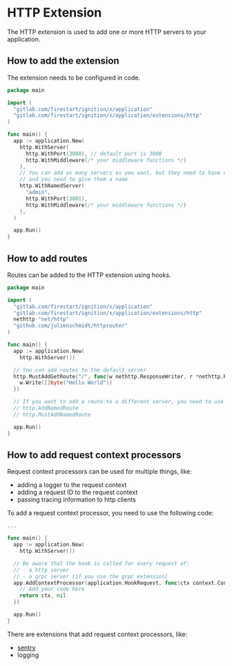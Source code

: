 # HTTP Extension

The HTTP extension is used to add one or more HTTP servers to your application.

## How to add the extension

The extension needs to be configured in code.

```go
package main

import (
  "gitlab.com/firestart/ignition/x/application"
  "gitlab.com/firestart/ignition/x/application/extensions/http"
)

func main() {
  app := application.New(
    http.WithServer(
      http.WithPort(3000), // default port is 3000
      http.WithMiddleware(/* your middleware functions */)
    ),
    // You can add as many servers as you want, but they need to have different ports
    // and you need to give them a name
    http.WithNamedServer(
      "admin",
      http.WithPort(3001),
      http.WithMiddleware(/* your middleware functions */)
    ),
  )

  app.Run()
}
```

## How to add routes

Routes can be added to the HTTP extension using hooks.

```go
package main

import (
  "gitlab.com/firestart/ignition/x/application"
  "gitlab.com/firestart/ignition/x/application/extensions/http"
  nethttp "net/http"
  "github.com/julienschmidt/httprouter"
)

func main() {
  app := application.New(
    http.WithServer())

  // You can add routes to the default server
  http.MustAddGetRoute("/", func(w nethttp.ResponseWriter, r *nethttp.Request, _ httprouter.Params) {
    w.Write([]byte("Hello World"))
  })

  // If you want to add a route to a different server, you need to use the following code
  // http.AddNamedRoute
  // http.MustAddNamedRoute

  app.Run()
}
```

## How to add request context processors

Request context processors can be used for multiple things, like:

- adding a logger to the request context
- adding a request ID to the request context
- passing tracing information to http clients

To add a request context processor, you need to use the following code:

```go
...

func main() {
  app := application.New(
    http.WithServer())

  // Be aware that the hook is called for every request of:
  // - a http server
  // - a grpc server (if you use the grpc extension)
  app.AddContextProcessor(application.HookRequest, func(ctx context.Context, app application.App) (context.Context, error) {
    // Add your code here
    return ctx, nil
  })

  app.Run()
}
```

There are extensions that add request context processors, like:

- [sentry](../sentry/README.md)
- logging
